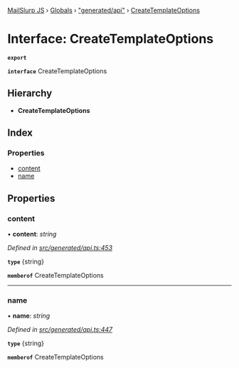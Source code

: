[MailSlurp JS](../README.md) › [Globals](../globals.md) › ["generated/api"](../modules/_generated_api_.md) › [CreateTemplateOptions](_generated_api_.createtemplateoptions.md)

# Interface: CreateTemplateOptions

**`export`** 

**`interface`** CreateTemplateOptions

## Hierarchy

* **CreateTemplateOptions**

## Index

### Properties

* [content](_generated_api_.createtemplateoptions.md#content)
* [name](_generated_api_.createtemplateoptions.md#name)

## Properties

###  content

• **content**: *string*

*Defined in [src/generated/api.ts:453](https://github.com/mailslurp/mailslurp-client-ts-js/blob/e9348f1/src/generated/api.ts#L453)*

**`type`** {string}

**`memberof`** CreateTemplateOptions

___

###  name

• **name**: *string*

*Defined in [src/generated/api.ts:447](https://github.com/mailslurp/mailslurp-client-ts-js/blob/e9348f1/src/generated/api.ts#L447)*

**`type`** {string}

**`memberof`** CreateTemplateOptions

